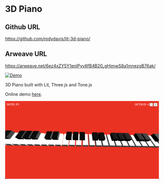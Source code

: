 # 3D Piano

## Github URL

<https://github.com/rodydavis/lit-3d-piano/>

## Arweave URL

<https://arweave.net/6ez4xZY5Y1enlPyv6fB4B20_gHimwS8a1mnezgB76ak/>

[![Demo](https://github.com/rodydavis/lit-3d-piano/actions/workflows/ci.yml/badge.svg)](https://github.com/rodydavis/lit-3d-piano/actions/workflows/ci.yml)

3D Piano built with Lit, Three.js and Tone.js

Online demo [here](https://rodydavis.github.io/lit-3d-piano/).

![screenshot](/screenshot.png)
